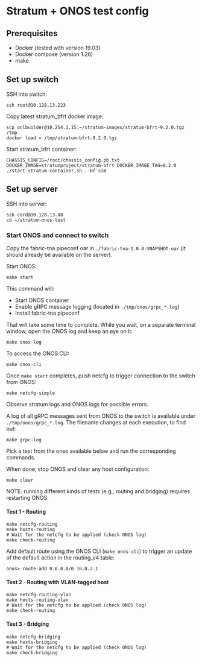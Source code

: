 # Stratum + ONOS test config

## Prerequisites

- Docker (tested with version 19.03)
- Docker compose (version 1.26)
- make

## Set up switch

SSH into switch:

    ssh root@10.128.13.223

Copy latest stratum_bfrt docker image:

    scp onlbuilder@10.254.1.15:~/stratum-images/stratum-bfrt-9.2.0.tgz /tmp
    docker load < /tmp/stratum-bfrt-9.2.0.tgz

Start stratum_bfrt container:

    CHASSIS_CONFIG=/root/chassis_config.pb.txt DOCKER_IMAGE=stratumproject/stratum-bfrt DOCKER_IMAGE_TAG=9.2.0 ./start-stratum-container.sh --bf-sim

## Set up server

SSH into server:

    ssh cord@10.128.13.88
    cd ~/stratum-onos-test

### Start ONOS and connect to switch

Copy the fabric-tna pipeconf oar in `./fabric-tna-1.0.0-SNAPSHOT.oar` (it should
already be available on the server).

Start ONOS:

    make start

This command will:
- Start ONOS container
- Enable gRPC message logging (located in `./tmp/onos/grpc_*.log`)
- Install fabric-tna pipeconf

That will take some time to complete. While you wait, on a separate terminal
window, open the ONOS log and keep an eye on it:

    make onos-log

To access the ONOS CLI:

    make onos-cli

Once `make start` completes, push netcfg to trigger connection to the switch
from ONOS:

    make netcfg-simple

Observe stratum logs and ONOS logs for possible errors.

A log of all gRPC messages sent from ONOS to the switch is available under 
`./tmp/onos/grpc_*.log`. The filename changes at each execution, to find out:

    make grpc-log

Pick a test from the ones available below and run the corresponding commands.

When done, stop ONOS and clear any host configuration:

    make clear

NOTE: running different kinds of tests (e.g., routing and bridging) requires
restarting ONOS.

#### Test 1 - Routing

    make netcfg-routing
    make hosts-routing
    # Wait for the netcfg to be applied (check ONOS log)
    make check-routing

Add default route using the ONOS CLI (`make onos-cli`) to trigger an update of
the default action in the routing_v4 table:

    onos> route-add 0.0.0.0/0 10.0.2.1

#### Test 2 - Routing with VLAN-tagged host

    make netcfg-routing-vlan
    make hosts-routing-vlan
    # Wait for the netcfg to be applied (check ONOS log)
    make check-routing

#### Test 3 - Bridging

    make netcfg-bridging
    make hosts-bridging
    # Wait for the netcfg to be applied (check ONOS log)
    make check-bridging
